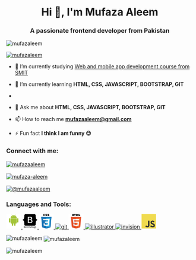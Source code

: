 <h1 align="center">Hi 👋, I'm Mufaza Aleem</h1>

<h3 align="center">A passionate frontend developer from Pakistan</h3>

<p align="left"> <img src="https://komarev.com/ghpvc/?username=mufazaleem&label=Profile%20views&color=0e75b6&style=flat" alt="mufazaleem" /> </p>

<p align="left"> <a href="https://github.com/ryo-ma/github-profile-trophy"><img src="https://github-profile-trophy.vercel.app/?username=mufazaleem" alt="mufazaleem" /></a> </p>

- 🔭 I’m currently studying [Web and mobile app development course from SMIT](https://www.facebook.com/SaylaniMassITTraining/)

- 🌱 I’m currently learning **HTML, CSS, JAVASCRIPT, BOOTSTRAP, GIT**
- 







- 💬 Ask me about **HTML, CSS, JAVASCRIPT, BOOTSTRAP, GIT**

- 📫 How to reach me **mufazaaleem@gmail.com**

- ⚡ Fun fact **I think I am funny 😉**

<h3 align="left">Connect with me:</h3>

<p align="left">

<a href="https://codepen.io/mufazaaleem" target="blank"><img align="center" src="https://raw.githubusercontent.com/rahuldkjain/github-profile-readme-generator/master/src/images/icons/Social/codepen.svg" alt="mufazaaleem" height="30" width="40" /></a>

<a href="https://linkedin.com/in/mufaza-aleem" target="blank"><img align="center" src="https://raw.githubusercontent.com/rahuldkjain/github-profile-readme-generator/master/src/images/icons/Social/linked-in-alt.svg" alt="mufaza-aleem" height="30" width="40" /></a>

<a href="https://medium.com/@mufazaaleem" target="blank"><img align="center" src="https://raw.githubusercontent.com/rahuldkjain/github-profile-readme-generator/master/src/images/icons/Social/medium.svg" alt="@mufazaaleem" height="30" width="40" /></a>

</p>


<h3 align="left">Languages and Tools:</h3>

<p align="left"> <a href="https://developer.android.com" target="_blank" rel="noreferrer"> <img src="https://raw.githubusercontent.com/devicons/devicon/master/icons/android/android-original-wordmark.svg" alt="android" width="40" height="40"/> </a> <a href="https://getbootstrap.com" target="_blank" rel="noreferrer"> <img src="https://raw.githubusercontent.com/devicons/devicon/master/icons/bootstrap/bootstrap-plain-wordmark.svg" alt="bootstrap" width="40" height="40"/> </a> <a href="https://www.w3schools.com/css/" target="_blank" rel="noreferrer"> <img src="https://raw.githubusercontent.com/devicons/devicon/master/icons/css3/css3-original-wordmark.svg" alt="css3" width="40" height="40"/> </a> <a href="https://git-scm.com/" target="_blank" rel="noreferrer"> <img src="https://www.vectorlogo.zone/logos/git-scm/git-scm-icon.svg" alt="git" width="40" height="40"/> </a> <a href="https://www.w3.org/html/" target="_blank" rel="noreferrer"> <img src="https://raw.githubusercontent.com/devicons/devicon/master/icons/html5/html5-original-wordmark.svg" alt="html5" width="40" height="40"/> </a> <a
href="https://www.adobe.com/in/products/illustrator.html" target="_blank" rel="noreferrer"> <img src="https://www.vectorlogo.zone/logos/adobe_illustrator/adobe_illustrator-icon.svg" alt="illustrator" width="40" height="40"/> </a> <a href="https://www.invisionapp.com/" target="_blank" rel="noreferrer"> <img src="https://www.vectorlogo.zone/logos/invisionapp/invisionapp-icon.svg" alt="invision" width="40" height="40"/> </a> <a href="https://developer.mozilla.org/en-US/docs/Web/JavaScript" target="_blank" rel="noreferrer"> <img src="https://raw.githubusercontent.com/devicons/devicon/master/icons/javascript/javascript-original.svg" alt="javascript" width="40" height="40"/> </a> </p>

<p><img align="left" src="https://github-readme-stats.vercel.app/api/top-langs?username=mufazaleem&show_icons=true&locale=en&layout=compact" alt="mufazaleem" /></p>
<p>&nbsp;<img align="center" src="https://github-readme-stats.vercel.app/api?username=mufazaleem&show_icons=true&locale=en" alt="mufazaleem" /></p>

<p><img align="center" src="https://github-readme-streak-stats.herokuapp.com/?user=mufazaleem&" alt="mufazaleem" /></p>
